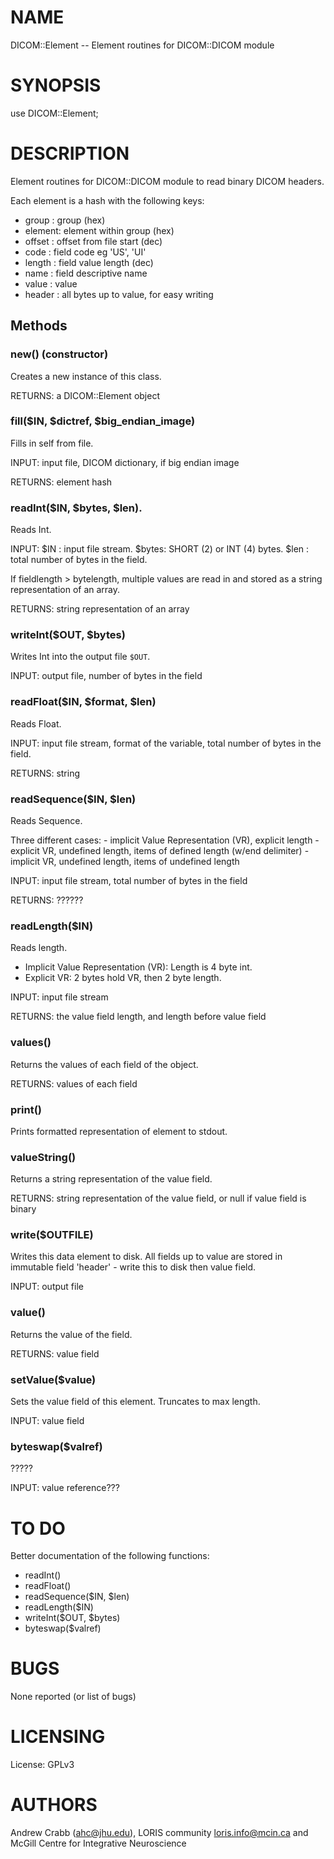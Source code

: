 # NAME

DICOM::Element -- Element routines for DICOM::DICOM module

# SYNOPSIS

use DICOM::Element;

# DESCRIPTION

Element routines for DICOM::DICOM module to read binary DICOM headers.

Each element is a hash with the following keys:
  - group  : group (hex)
  - element: element within group (hex)
  - offset : offset from file start (dec)
  - code   : field code eg 'US', 'UI'
  - length : field value length (dec)
  - name   : field descriptive name
  - value  : value
  - header : all bytes up to value, for easy writing

## Methods

### new() (constructor)

Creates a new instance of this class.

RETURNS: a DICOM::Element object

### fill($IN, $dictref, $big\_endian\_image)

Fills in self from file.

INPUT: input file, DICOM dictionary, if big endian image

RETURNS: element hash

### readInt($IN, $bytes, $len).

Reads Int.

INPUT:
  $IN   : input file stream.
  $bytes: SHORT (2) or INT (4) bytes.
  $len  : total number of bytes in the field.

If fieldlength > bytelength, multiple values are read in and stored as a
string representation of an array.

RETURNS: string representation of an array

### writeInt($OUT, $bytes)

Writes Int into the output file `$OUT`.

INPUT: output file, number of bytes in the field

### readFloat($IN, $format, $len)

Reads Float.

INPUT: input file stream, format of the variable, total number of bytes in
the field.

RETURNS: string

### readSequence($IN, $len)

Reads Sequence.

Three different cases:
    - implicit Value Representation (VR), explicit length
    - explicit VR, undefined length, items of defined length
       (w/end delimiter)
    - implicit VR, undefined length, items of undefined length

INPUT: input file stream, total number of bytes in the field

RETURNS: ??????

### readLength($IN)

Reads length.
  - Implicit Value Representation (VR): Length is 4 byte int.
  - Explicit VR: 2 bytes hold VR, then 2 byte length.

INPUT: input file stream

RETURNS: the value field length, and length before value field

### values()

Returns the values of each field of the object.

RETURNS: values of each field

### print()

Prints formatted representation of element to stdout.

### valueString()

Returns a string representation of the value field.

RETURNS: string representation of the value field, or null if value field is
binary

### write($OUTFILE)

Writes this data element to disk. All fields up to value are stored in
immutable field 'header' - write this to disk then value field.

INPUT: output file

### value()

Returns the value of the field.

RETURNS: value field

### setValue($value)

Sets the value field of this element. Truncates to max length.

INPUT: value field

### byteswap($valref)

?????

INPUT: value reference???

# TO DO

Better documentation of the following functions:
  - readInt()
  - readFloat()
  - readSequence($IN, $len)
  - readLength($IN)
  - writeInt($OUT, $bytes)
  - byteswap($valref)

# BUGS

None reported (or list of bugs)

# LICENSING

License: GPLv3

# AUTHORS

Andrew Crabb (ahc@jhu.edu),
LORIS community <loris.info@mcin.ca> and McGill Centre for Integrative Neuroscience
